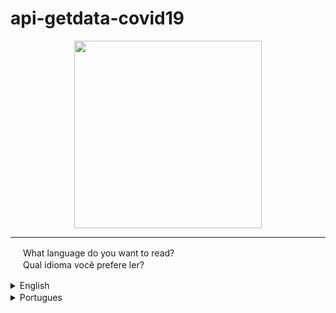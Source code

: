 # api-getdata-covid19

<p align="center">
 <img width="300" src="https://user-images.githubusercontent.com/59120094/102294447-15af8c00-3f28-11eb-9e1a-dbe727b6bc9b.png"></img>
</p>

***

 <img width="16px" src="https://user-images.githubusercontent.com/59120094/102106902-e60d6080-3e0f-11eb-8528-ccc9c4fd3030.png"></img> What language do you want to read?
 <br>
 <img width="16px"  src="https://user-images.githubusercontent.com/59120094/102106566-80b96f80-3e0f-11eb-8fa3-5248a34b61e3.png"></img> Qual idioma você prefere ler?
 

<details>
<summary>English <img width="16px" src="https://user-images.githubusercontent.com/59120094/102106902-e60d6080-3e0f-11eb-8528-ccc9c4fd3030.png"></img> </summary>

## Introduction

This repository contains a patch of code responsible for geting of the data of a API, the data was selected of the covid-19 on brazil.


## License

The datas useing in this repository are provided through of the "Covid19 Brazil API", The documentation is on the this url address: <br> https://covid19-brazil-api-docs.now.sh/ 


## Instruction

* The method "respConvidAPI" is responsible for fetching datas from of the API.

* The method "printDataCovid" is responsible for printing the datas the that method before was got.

* The method "init" initialization everything.

## Programming Language

* javascript (features - ECMA script 2019 or upper).

## What is data to expect?

 The data returned is:
 * "cases" - number of cases on brazil actively.
 * "confirmed" - confirmed from the start.
 * "country" - the country, that on case is on brazil.
 * "deaths" - deaths from the start.
 * "recovered" - recovered from the start.
 * "updated_at" - date of last updated.

## Where was this used by the repository developer ?

This patch of code, was foi used on front-end project Lucomed ["Learn more about"](https://github.com/lucosilva/frontend-lucomed).

</details>




<details>
<summary>Portugues <img width="16px"  src="https://user-images.githubusercontent.com/59120094/102106566-80b96f80-3e0f-11eb-8fa3-5248a34b61e3.png"></img> </summary>


## Introdução

Este repositório contem um trecho de codigo responsavel por obter os dados de uma API, os dados escolhindo foram da covid-19, especialmente do brasil.

## Licença 

* Os dados ultilizados neste repostório, são providos da "Covid19 Brazil API", a documentação está neste endereço: <br> https://covid19-brazil-api-docs.now.sh/ 

## Instruções

* a função "respConvidAPI" é responsavel por buscar os dados na API.

* a função "printDataCovid" é responsavel por mostrar os dados que a função anterior recebeu.

* a função "init" inicializa tudo.

## Linguagem

* javascript (recursos - ECMA script 2019 ou superior).


## Quais dados esperar?

 Os dados retornados serão:
 * "cases" - numeros de casos no brasil atualmente ativos.
 * "confirmed" - confirmados desde o incio.
 * "country" - o pais, que no caso é Brasil.
 * "deaths" - mortos desde o inicio.
 * "recovered" - recuperados desde o inicio.
 * "updated_at" - data da ultima atualização.

## Onde isso foi usado pelo criador do repositório?

Este trecho de código foi ultilizado no projeto front-end Lucomed ["saiba mais"](https://github.com/lucosilva/frontend-lucomed).

</details>

